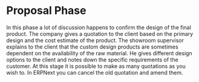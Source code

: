 # Proposal Phase

In this phase a lot of discussion happens to confirm the design of the final product. The company gives a quotation to the client based on the primary design and the cost estimate of the product. The showroom supervisor explains to the client that the custom design products are sometimes dependent on the availability of the raw material. He gives different design options to the client and notes down the specific requirements of the customer. At this stage it is possible to make as many quotations as you wish to. In ERPNext you can cancel the old quotation and amend them.

